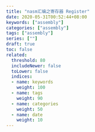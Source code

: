```yaml
---
title: "nasm汇编之寄存器 Register"
date: 2020-05-31T00:52:44+08:00
keywords: ["assembly"]
categories: ["assembly"]
tags: ["assembly"]
series: [""]
draft: true
toc: false
related:
  threshold: 80
  includeNewer: false
  toLower: false
  indices:
  - name: keywords
    weight: 100
  - name: tags
    weight: 90
  - name: categories
    weight: 50
  - name: date
    weight: 10
---
```



